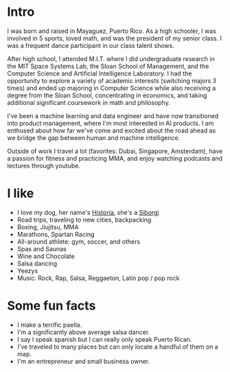 # Intro
I was born and raised in Mayaguez, Puerto Rico. As a high schooler, I was involved in 5 sports, loved math, and was the president of my senior class. I was a frequent dance participant in our class talent shows.

After high school, I attended M.I.T. where I did undergraduate research in the MIT Space Systems Lab, the Sloan School of Management, and the Computer Science and Artificial Intelligence Laboratory. I had the opportunity to explore a variety of academic interests (switching majors 3 times) and ended up majoring in Computer Science while also receiving a degree from the Sloan School, concentrating in economics, and taking additional significant coursework in math and philosophy.  

I've been a machine learning and data engineer and have now transitioned into product management, where I'm most interested in AI products. I am enthused about how far we've come and excited about the road ahead as we bridge the gap between human and machine intelligence. 

Outside of work I travel a lot (favorites: Dubai, Singapore, Amsterdam), have a passion for fitness and practicing MMA, and enjoy watching podcasts and lectures through youtube.

# I like

- I love my dog, her name's [Historia](https://www.instagram.com/historia.the.siborgi/), she's a [Siborgi](https://www.mypetneedsthat.com/siborgi-corgi-husky-mix-breed/)
- Road trips, traveling to new cities, backpacking
- Boxing, Jiujitsu, MMA
- Marathons, Spartan Racing
- All-around athlete: gym, soccer, and others
- Spas and Saunas
- Wine and Chocolate
- Salsa dancing
- Yeezys
- Music: Rock, Rap, Salsa, Reggaeton, Latin pop / pop rock 

# Some fun facts
- I make a terrific paella.
- I'm a significantly above average salsa dancer.
- I say I speak spanish but I can really only speak Puerto Rican.
- I've traveled to many places but can only locate a handful of them on a map.
- I'm an entrepreneur and small business owner.
<!-- - I started a small business where I dabble in angel investments and app development. -->
<!-- - I started a modeling gig in late 2021 at the age of 27. -->

<!-- # Interesting youth life events

I'm a bit of a politics junkie. I organized a debate for mayor of my hometown in my school's basketball court. All candidates attended.
![picture](/public/images/about/bjj.jpeg)

I enjoyed science projects and represented Puerto Rico in international science fair.
![picture](/public/images/about/sciencefair.jpeg)

I was the sole male dancer in several of my class' group dance talent shows.
![picture](/public/images/about/dancing.jpeg)

I'm a former brazilian jiujitsu white-belt champion in Puerto Rico.
![picture](/public/images/about/bjj.jpeg) -->